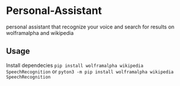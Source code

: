 # Personal-Assistant
personal assistant that recognize your voice and search for results on wolframalpha and wikipedia
## Usage
   Install dependecies
    ```
    pip install wolframalpha wikipedia SpeechRecognition
    ```
    or
    ```
    pyton3 -m pip install wolframalpha wikipedia SpeechRecognition
    ``` 
